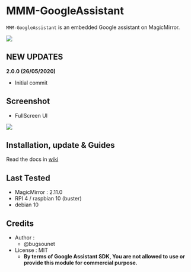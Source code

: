 # MMM-GoogleAssistant

`MMM-GoogleAssistant` is an embedded Google assistant on MagicMirror.

![](https://github.com/bugsounet/MMM-GoogleAssistant/blob/dev/resources/GA_Big.png)

## NEW UPDATES

**2.0.0 (26/05/2020)**
 * Initial commit

## Screenshot

- FullScreen UI

![](https://github.com/bugsounet/MMM-GoogleAssistant/blob/dev/resources/previewFS.jpg)

## Installation, update & Guides
Read the docs in [wiki](https://github.com/bugsounet/MMM-GoogleAssistant/wiki)<br>

## Last Tested
- MagicMirror : 2.11.0
- RPI 4 / raspbian 10 (buster)
- debian 10

## Credits
- Author :
  - @bugsounet
- License : MIT
  - **By terms of Google Assistant SDK, You are not allowed to use or provide this module for commercial purpose.**
